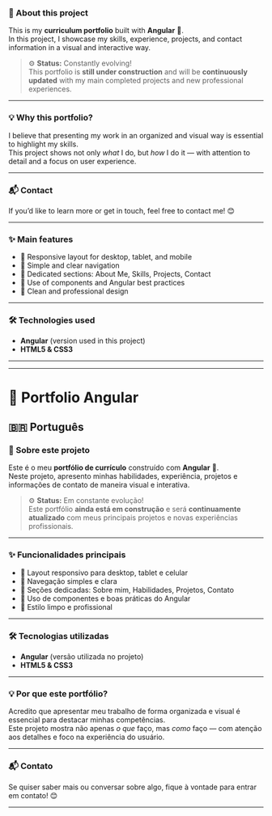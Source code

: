 

### 🧾 About this project  
This is my **curriculum portfolio** built with **Angular** 🚀.  
In this project, I showcase my skills, experience, projects, and contact information in a visual and interactive way.  

> ⚙️ **Status:** Constantly evolving!  
> This portfolio is **still under construction** and will be **continuously updated** with my main completed projects and new professional experiences.  

---

### 💡 Why this portfolio?  
I believe that presenting my work in an organized and visual way is essential to highlight my skills.  
This project shows not only *what* I do, but *how* I do it — with attention to detail and a focus on user experience.  

---

### 📬 Contact  
If you’d like to learn more or get in touch, feel free to contact me! 😊  

---
### ✨ Main features  
- 📱 Responsive layout for desktop, tablet, and mobile  
- 🧭 Simple and clear navigation  
- 📂 Dedicated sections: About Me, Skills, Projects, Contact  
- 🧩 Use of components and Angular best practices  
- 🎨 Clean and professional design  

---

### 🛠️ Technologies used  
- **Angular** (version used in this project)  
- **HTML5 & CSS3**  

---


---


# 💼 Portfolio Angular

## 🇧🇷 Português  

### 🧾 Sobre este projeto  
Este é o meu **portfólio de currículo** construído com **Angular** 🚀.  
Neste projeto, apresento minhas habilidades, experiência, projetos e informações de contato de maneira visual e interativa.  

> ⚙️ **Status:** Em constante evolução!  
> Este portfólio **ainda está em construção** e será **continuamente atualizado** com meus principais projetos e novas experiências profissionais.  

---

### ✨ Funcionalidades principais  
- 📱 Layout responsivo para desktop, tablet e celular  
- 🧭 Navegação simples e clara  
- 📂 Seções dedicadas: Sobre mim, Habilidades, Projetos, Contato  
- 🧩 Uso de componentes e boas práticas do Angular  
- 🎨 Estilo limpo e profissional  

---

### 🛠️ Tecnologias utilizadas  
- **Angular** (versão utilizada no projeto)  
- **HTML5 & CSS3**  

---

### 💡 Por que este portfólio?  
Acredito que apresentar meu trabalho de forma organizada e visual é essencial para destacar minhas competências.  
Este projeto mostra não apenas *o que* faço, mas *como* faço — com atenção aos detalhes e foco na experiência do usuário.  

---

### 📬 Contato  
Se quiser saber mais ou conversar sobre algo, fique à vontade para entrar em contato! 😊  

---



